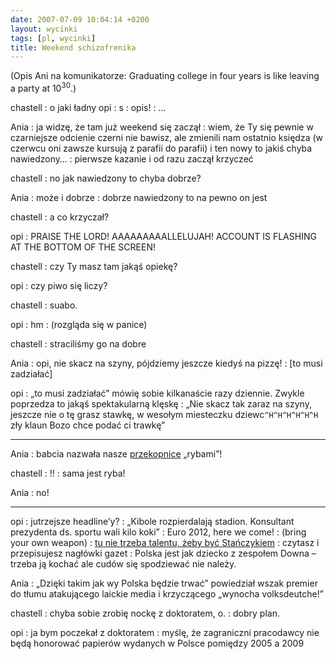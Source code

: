 ```yaml
---
date: 2007-07-09 10:04:14 +0200
layout: wycinki
tags: [pl, wycinki]
title: Weekend schizofrenika
---
```


(Opis Ani na komunikatorze: Graduating college in four years is like leaving a party at 10<sup>30</sup>.)

chastell
: o jaki ładny opi
: s
: opis!
: …

Ania
: ja widzę, że tam już weekend się zaczął
: wiem, że Ty się pewnie w czarniejsze odcienie czerni nie bawisz, ale zmienili nam ostatnio księdza (w czerwcu oni zawsze kursują z parafii do parafii) i ten nowy to jakiś chyba nawiedzony…
: pierwsze kazanie i od razu zaczął krzyczeć

chastell
: no jak nawiedzony to chyba dobrze?

Ania
: może i dobrze
: dobrze nawiedzony to na pewno on jest

chastell
: a co krzyczał?

opi
: PRAISE THE LORD! AAAAAAAAALLELUJAH! ACCOUNT IS FLASHING AT THE BOTTOM OF THE SCREEN!

chastell
: czy Ty masz tam jakąś opiekę?

opi
: czy piwo się liczy?

chastell
: suabo.

opi
: hm
: (rozgląda się w panice)

chastell
: straciliśmy go na dobre

Ania
: opi, nie skacz na szyny, pójdziemy jeszcze kiedyś na pizzę!
: [to musi zadziałać]

opi
: „to musi zadziałać” mówię sobie kilkanaście razy dziennie. Zwykle poprzedza to jakąś spektakularną klęskę
: „Nie skacz tak zaraz na szyny, jeszcze nie o tę grasz stawkę, w wesołym miesteczku dziewc`^H^H^H^H^H^H` zły klaun Bozo chce podać ci trawkę”

---

Ania
: babcia nazwała nasze [przekopnice](http://pl.wikipedia.org/wiki/Przekopnica_w%C5%82a%C5%9Bciwa 'najstarsze ryby na świecie, czy coś') „rybami”!

chastell
: !!
: sama jest ryba!

Ania
: no!

---

opi
: jutrzejsze headline’y?
: „Kibole rozpierdalają stadion. Konsultant prezydenta ds. sportu wali kilo koki”
: Euro 2012, here we come!
: (bring your own weapon)
: [tu nie trzeba talentu, żeby być Stańczykiem](http://old.bronikowski.com/388 'zwykła niedziela, gdzieś w IV RP')
: czytasz i przepisujesz nagłówki gazet
: Polska jest jak dziecko z zespołem Downa – trzeba ją kochać ale cudów się spodziewać nie należy.

Ania
: „Dzięki takim jak wy Polska będzie trwać” powiedział wszak premier do tłumu atakującego laickie media i krzyczącego „wynocha volksdeutche!”

chastell
: chyba sobie zrobię nockę z doktoratem, o.
: dobry plan.

opi
: ja bym poczekał z doktoratem
: myślę, że zagraniczni pracodawcy nie będą honorować papierów wydanych w Polsce pomiędzy 2005 a 2009
